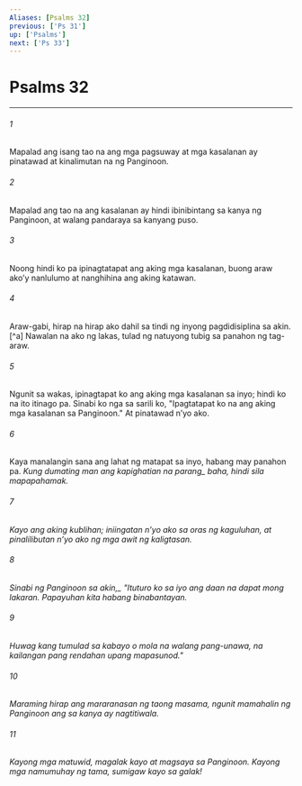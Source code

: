 ```yaml
---
Aliases: [Psalms 32]
previous: ['Ps 31']
up: ['Psalms']
next: ['Ps 33']
---
```

# Psalms 32

***






















###### 1 










Mapalad ang isang tao na ang mga pagsuway at mga kasalanan ay pinatawad at kinalimutan na ng Panginoon. 





















###### 2 










Mapalad ang tao na ang kasalanan ay hindi ibinibintang sa kanya ng Panginoon, at walang pandaraya sa kanyang puso. 





















###### 3 










Noong hindi ko pa ipinagtatapat ang aking mga kasalanan, buong araw akoʼy nanlulumo at nanghihina ang aking katawan. 





















###### 4 










Araw-gabi, hirap na hirap ako dahil sa tindi ng inyong pagdidisiplina sa akin.[^a] Nawalan na ako ng lakas, tulad ng natuyong tubig sa panahon ng tag-araw. 





















###### 5 










Ngunit sa wakas, ipinagtapat ko ang aking mga kasalanan sa inyo; hindi ko na ito itinago pa. Sinabi ko nga sa sarili ko, "Ipagtatapat ko na ang aking mga kasalanan sa Panginoon." At pinatawad nʼyo ako. 





















###### 6 










Kaya manalangin sana ang lahat ng matapat sa inyo, habang may panahon pa. <i class="trans-change">Kung dumating man ang kapighatian na parang_ baha, hindi sila mapapahamak. 





















###### 7 










Kayo ang aking kublihan; iniingatan nʼyo ako sa oras ng kaguluhan, at pinalilibutan nʼyo ako ng mga awit ng kaligtasan. 





















###### 8 










<i class="trans-change">Sinabi ng Panginoon sa akin,_ "Ituturo ko sa iyo ang daan na dapat mong lakaran. Papayuhan kita habang binabantayan. 





















###### 9 










Huwag kang tumulad sa kabayo o mola na walang pang-unawa, na kailangan pang rendahan upang mapasunod." 





















###### 10 










Maraming hirap ang mararanasan ng taong masama, ngunit mamahalin ng Panginoon ang sa kanya ay nagtitiwala. 





















###### 11 










Kayong mga matuwid, magalak kayo at magsaya sa Panginoon. Kayong mga namumuhay ng tama, sumigaw kayo sa galak!
